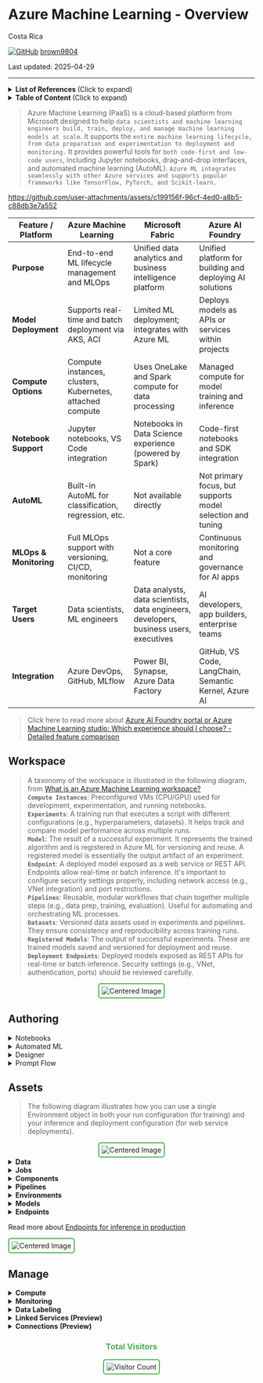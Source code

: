 # Azure Machine Learning - Overview 

Costa Rica

[![GitHub](https://img.shields.io/badge/--181717?logo=github&logoColor=ffffff)](https://github.com/)
[brown9804](https://github.com/brown9804)

Last updated: 2025-04-29

------------------------------------------


<details>
<summary><b>List of References </b> (Click to expand)</summary>

- [Azure Machine Learning pricing](https://azure.microsoft.com/en-us/pricing/details/machine-learning/?msockid=38ec3806873362243e122ce086486339)
- [Quickstart: Get started with Azure Machine Learning](https://learn.microsoft.com/en-us/azure/machine-learning/tutorial-azure-ml-in-a-day?view=azureml-api-2)
- [Azure AI Foundry portal or Azure Machine Learning studio: Which experience should I choose?](https://learn.microsoft.com/en-us/ai/ai-studio-experiences-overview?toc=%2Fazure%2Fmachine-learning%2Ftoc.json&bc=%2Fazure%2Fmachine-learning%2Fbreadcrumb%2Ftoc.json&view=azureml-api-2)
- [Using Azure Machine Learning (AML) for Medical Imaging Vision Model Training and Fine-tuning](https://techcommunity.microsoft.com/blog/machinelearningblog/using-azure-machine-learning-aml-for-medical-imaging-vision-model-training-and-f/4408743)

</details>

<details>
<summary><b>Table of Content </b> (Click to expand)</summary>

- [Workspace](#workspace)
- [Authoring](#authoring)
- [Assets](#assets)
- [Manage](#manage)

</details>

> Azure Machine Learning (PaaS) is a cloud-based platform from Microsoft designed to help `data scientists and machine learning engineers build, train, deploy, and manage machine learning models at scale`. It supports the `entire machine learning lifecycle, from data preparation and experimentation to deployment and monitoring.` It provides powerful tools for `both code-first and low-code users`, including Jupyter notebooks, drag-and-drop interfaces, and automated machine learning (AutoML). `Azure ML integrates seamlessly with other Azure services and supports popular frameworks like TensorFlow, PyTorch, and Scikit-learn.`

https://github.com/user-attachments/assets/c199156f-96cf-4ed0-a8b5-c88db3e7a552

| Feature / Platform       | Azure Machine Learning                                  | Microsoft Fabric                                         | Azure AI Foundry                                         |
|--------------------------|----------------------------------------------------------|-----------------------------------------------------------|-----------------------------------------------------------|
| **Purpose**              | End-to-end ML lifecycle management and MLOps             | Unified data analytics and business intelligence platform | Unified platform for building and deploying AI solutions  |
| **Model Deployment**     | Supports real-time and batch deployment via AKS, ACI     | Limited ML deployment; integrates with Azure ML           | Deploys models as APIs or services within projects        |
| **Compute Options**      | Compute instances, clusters, Kubernetes, attached compute| Uses OneLake and Spark compute for data processing        | Managed compute for model training and inference          |
| **Notebook Support**     | Jupyter notebooks, VS Code integration                   | Notebooks in Data Science experience (powered by Spark)   | Code-first notebooks and SDK integration                  |
| **AutoML**               | Built-in AutoML for classification, regression, etc.     | Not available directly                                    | Not primary focus, but supports model selection and tuning|
| **MLOps & Monitoring**   | Full MLOps support with versioning, CI/CD, monitoring    | Not a core feature                                        | Continuous monitoring and governance for AI apps          |
| **Target Users**         | Data scientists, ML engineers                            | Data analysts, data scientists, data engineers, developers, business users, executives                           | AI developers, app builders, enterprise teams             |
| **Integration**          | Azure DevOps, GitHub, MLflow                             | Power BI, Synapse, Azure Data Factory                     | GitHub, VS Code, LangChain, Semantic Kernel, Azure AI     |

> Click here to read more about [Azure AI Foundry portal or Azure Machine Learning studio: Which experience should I choose? - Detailed feature comparison](https://learn.microsoft.com/en-us/ai/ai-studio-experiences-overview?toc=%2Fazure%2Fmachine-learning%2Ftoc.json&bc=%2Fazure%2Fmachine-learning%2Fbreadcrumb%2Ftoc.json&view=azureml-api-2#detailed-feature-comparison)

## Workspace 

> A taxonomy of the workspace is illustrated in the following diagram, from [What is an Azure Machine Learning workspace?](https://learn.microsoft.com/en-us/azure/machine-learning/concept-workspace?view=azureml-api-2) <br/>
> **`Compute Instances`**: Preconfigured VMs (CPU/GPU) used for development, experimentation, and running notebooks. <br/>
> **`Experiments`**: A training run that executes a script with different configurations (e.g., hyperparameters, datasets). It helps track and compare model performance across multiple runs. <br/>
> **`Model`**: The result of a successful experiment. It represents the trained algorithm and is registered in Azure ML for versioning and reuse. A registered model is essentially the output artifact of an experiment. <br/>
> **`Endpoint`**: A deployed model exposed as a web service or REST API. Endpoints allow real-time or batch inference. It's important to configure security settings properly, including network access (e.g., VNet integration) and port restrictions. <br/>
> **`Pipelines`**: Reusable, modular workflows that chain together multiple steps (e.g., data prep, training, evaluation). Useful for automating and orchestrating ML processes. <br/>
> **`Datasets`**: Versioned data assets used in experiments and pipelines. They ensure consistency and reproducibility across training runs. <br/>
> **`Registered Models`**: The output of successful experiments. These are trained models saved and versioned for deployment and reuse. <br/>
> **`Deployment Endpoints`**: Deployed models exposed as REST APIs for real-time or batch inference. Security settings (e.g., VNet, authentication, ports) should be reviewed carefully. <br/>

<div align="center">
  <img src="https://github.com/user-attachments/assets/f3a987a8-ec59-42de-9e56-29c41c8e55a9" alt="Centered Image" style="border: 2px solid #4CAF50; border-radius: 5px; padding: 5px;"/>
</div>


## Authoring

<details>
  <summary>Notebooks</summary>

  > Azure ML provides integrated Jupyter notebooks that run on managed compute instances (CPU or GPU). These notebooks support Python and R, and come pre-installed with popular ML libraries like TensorFlow, PyTorch, Scikit-learn, and pandas. Users can access data from registered datasets, run experiments, and track metrics directly from the notebook using the Azure ML SDK. Notebooks can also be version-controlled and scheduled as part of pipelines.

</details>

<details>
  <summary>Automated ML</summary>

  > Automated ML (AutoML) enables users to train models for classification, regression, and time-series forecasting without writing code. It performs algorithm selection, hyperparameter tuning, and model ensembling. Users can configure training constraints such as timeouts, primary metrics, and validation strategies. AutoML runs are tracked as experiments, and the best model can be registered and deployed directly from the UI or SDK.

</details>

<details>
  <summary>Designer</summary>

  > The Designer is a visual interface for building machine learning pipelines using a drag-and-drop canvas. It supports data ingestion, transformation, model training, evaluation, and deployment. Each component in the pipeline is backed by a module (e.g., data split, normalization, logistic regression). Pipelines can be published as REST endpoints and reused in production workflows. Designer supports both built-in modules and custom Python scripts.

</details>

<details>
  <summary>Prompt Flow</summary>

  > Prompt Flow is a development tool for building and managing prompt-based workflows for large language models (LLMs). It allows chaining of prompts, tools (e.g., Python functions, APIs), and control logic into structured flows. Developers can test, evaluate, and deploy these flows as endpoints. Prompt Flow supports integration with Azure OpenAI, LangChain, and Semantic Kernel, and includes telemetry for prompt performance and cost tracking.

</details>

## Assets

> The following diagram illustrates how you can use a single Environment object in both your run configuration (for training) and your inference and deployment configuration (for web service deployments).

<div align="center">
  <img src="https://github.com/user-attachments/assets/2bc9ccd7-ebe9-478e-ad7d-e10eee0d1892" alt="Centered Image" style="border: 2px solid #4CAF50; border-radius: 5px; padding: 5px;"/>
</div>

<details>
  <summary><strong>Data</strong></summary>

  > **Datasets** are foundational assets in machine learning workflows. In Azure Machine Learning, registered datasets are used across experiments, pipelines, and jobs to ensure consistency and reproducibility. These datasets can be versioned and stored in Azure Blob Storage or other supported data sources. Azure ML supports various data formats, including tabular data (e.g., CSV, Parquet), file-based data (e.g., images, text files), and URI-based references. By registering datasets, teams can track data lineage, manage access, and ensure that models are trained and evaluated on consistent data versions.

  1. Prepare your data in a supported format (e.g., CSV, JSON, images).
  2. Upload the data to Azure Blob Storage or another supported location.
  3. Register the dataset using the Azure ML SDK, CLI, or Studio.
  4. Version the dataset to track changes over time.
  5. Use the dataset in jobs, pipelines, or experiments to ensure reproducibility.

</details>

<details>
  <summary><strong>Jobs</strong></summary>

  > **Jobs** represent individual executions of scripts, components, or pipelines in Azure ML. Each job captures inputs, outputs, logs, metrics, and environment details. Jobs can be triggered manually, on a schedule, or as part of a pipeline. They provide full traceability and monitoring for ML experiments and production workflows.

  1. Define your script or component (e.g., training or evaluation logic).
  2. Specify inputs (datasets, parameters) and expected outputs.
  3. Configure the environment (Docker image, Conda dependencies).
  4. Submit the job using the Azure ML SDK, CLI, or Studio interface.
  5. Monitor the job’s progress, view logs, and analyze metrics.

</details>

<details>
  <summary><strong>Components</strong></summary>

  > **Components** are modular, reusable units of computation in Azure ML. They encapsulate specific tasks such as data preprocessing, model training, or evaluation. Defined using YAML, components support versioning and parameterization, and are the core building blocks of pipelines.

  1. Write a script that performs a specific task (e.g., `train.py`).
  2. Create a YAML file defining the component (inputs, outputs, environment).
  3. Register the component in Azure ML.
  4. Use the component in pipelines or jobs.
  5. Version the component to enable reuse and traceability.

</details>

<details>
  <summary><strong>Pipelines</strong></summary>

  > **Pipelines** orchestrate multiple components into a complete machine learning workflow. They support parallelism, conditional logic, and reuse. Pipelines can be triggered via REST API, CLI, or SDK, and are ideal for automating ML workflows from data ingestion to deployment.

  1. Define components for each stage (e.g., preprocessing, training, evaluation).
  2. Chain components together using the Azure ML SDK.
  3. Specify data flow and dependencies between components.
  4. Submit the pipeline as a job.
  5. Monitor execution and reuse pipelines for automation and CI/CD.

</details>

<details>
  <summary><strong>Environments</strong></summary>

  > **Environments** define the runtime configuration for jobs and components. They include Docker base images, Conda dependencies, and environment variables. Environments ensure consistency across development, training, and production stages.

  1. Create a Conda YAML file or specify a Docker image.
  2. Register the environment in Azure ML.
  3. Attach the environment to jobs or components.
  4. Version environments to maintain reproducibility.
  5. Use consistent environments across all stages of the ML lifecycle.

</details>

<details>
  <summary><strong>Models</strong></summary>

  > **Models** are trained artifacts stored in the Azure ML workspace. They can be versioned, registered, and deployed to endpoints. Each model includes metadata, lineage, and evaluation metrics, supporting traceability and governance.

  1. Train a model using a job or pipeline.
  2. Register the model in the Azure ML workspace.
  3. Attach metadata such as metrics, tags, and lineage.
  4. Version the model to track improvements.
  5. Deploy the model to an endpoint for inference.

</details>

<details>
  <summary><strong>Endpoints</strong></summary>

  > **Endpoints** expose deployed models as REST APIs for real-time (online) or batch inference. They support authentication, virtual network (VNet) integration, and traffic splitting for A/B testing or gradual rollouts.

  1. Choose a deployment target (real-time or batch).
  2. Create an inference configuration (entry script, environment).
  3. Deploy the model to an endpoint.
  4. Secure the endpoint with authentication and networking rules.
  5. Monitor and scale the endpoint as needed.

</details>

Read more about [Endpoints for inference in production](https://learn.microsoft.com/en-us/azure/machine-learning/concept-endpoints?view=azureml-api-2)

<img src="https://github.com/user-attachments/assets/aa5a0671-e9b8-4ae1-bd69-5098218b63d5" alt="Centered Image" style="border: 2px solid #4CAF50; border-radius: 5px; padding: 5px;"/>


## Manage


<details>
  <summary><strong>Compute</strong></summary>

  > **Compute** resources are the backbone of Azure Machine Learning workloads. This section allows you to create, manage, and monitor compute instances and clusters used for development, training, and inference. It supports various compute types including personal VMs, scalable clusters, and attached external resources.

1. Navigate to **Manage > Compute** in Azure ML Studio.
2. Choose the type of compute: Instance (for development), Cluster (for training), or Inference Cluster (for deployment).
3. Configure the compute settings (VM size, scaling, idle shutdown).
4. Attach external compute if needed (e.g., Azure Databricks, AKS).
5. Monitor usage, status, and logs from the same interface.

| Compute Type         | Description | Purpose | Ideal Use Cases | Key Features |
|----------------------|-------------|---------|------------------|---------------|
| **Compute Instances** | Preconfigured VMs (CPU/GPU) with tools like VS Code, JupyterLab, and RStudio. | Interactive development and experimentation. | Data exploration, model prototyping, debugging. | Auto-shutdown, integrated notebooks, preinstalled ML frameworks. |
| **Compute Clusters**  | Scalable clusters that auto-scale based on workload. Supports both CPU and GPU nodes. | Distributed training and batch inference. | Training large models, running parallel experiments. | Autoscaling, cost control, reusable across users. |
| **Kubernetes Clusters** | Includes AKS and attached Kubernetes clusters for production-grade deployments. | Real-time inference and scalable deployment. | Hosting REST endpoints, high-availability inference. | Load balancing, autoscaling, secure networking. |
| **Attached Compute** | External compute resources manually connected to Azure ML. | Leverage existing infrastructure. | Using Azure VMs, Databricks, or on-prem compute. | Flexibility, hybrid cloud support, reuse of existing resources. |
| **Serverless Instances** | Lightweight, on-demand compute (e.g., Azure Container Instances). | Quick testing and low-scale inference. | Temporary model deployment, dev/test environments. | No infrastructure management, fast startup, cost-effective. |


</details>

<details>
  <summary><strong>Monitoring</strong></summary>

  > **Monitoring** provides visibility into the performance and health of your ML assets. It includes logs, metrics, and telemetry for jobs, pipelines, and deployed endpoints. This helps ensure reliability, detect anomalies, and maintain model quality over time.

  1. Go to **Manage > Monitoring**.
  2. Select the asset you want to monitor (e.g., job, endpoint).
  3. View logs, metrics, and telemetry data.
  4. Set up alerts for failures or performance thresholds.
  5. Use insights to debug issues or optimize performance.

</details>

<details>
  <summary><strong>Data Labeling</strong></summary>

  > **Data Labeling** enables you to create and manage labeling projects for supervised learning. It supports image, text, and tabular data, and allows collaboration with human labelers or integration with labeling services.

  1. Open **Manage > Data Labeling**.
  2. Create a new labeling project and select the data type.
  3. Upload or link the dataset to be labeled.
  4. Assign labeling tasks to users or services.
  5. Export the labeled dataset for training or evaluation.

</details>

<details>
  <summary><strong>Linked Services (Preview)</strong></summary>

  > **Linked Services** allow you to connect your Azure ML workspace to external data sources like Azure Data Lake, Blob Storage, or SQL databases. This simplifies data access and centralizes configuration for use in datasets and pipelines.

  1. Navigate to **Manage > Linked Services**.
  2. Add a new linked service by selecting the data source type.
  3. Provide connection details and authentication credentials.
  4. Test the connection to ensure access.
  5. Use the linked service in datasets or pipeline steps.

</details>

<details>
  <summary><strong>Connections (Preview)</strong></summary>

  > **Connections** manage secure access to external systems and APIs. They store credentials and authentication methods, enabling secure and reusable access in jobs and pipelines.

  1. Go to **Manage > Connections**.
  2. Create a new connection (e.g., to a REST API or database).
  3. Define the authentication method (e.g., service principal, managed identity).
  4. Save and test the connection.
  5. Reference the connection in your components or pipelines.

</details>





<div align="center">
  <h3 style="color: #4CAF50;">Total Visitors</h3>
  <img src="https://profile-counter.glitch.me/brown9804/count.svg" alt="Visitor Count" style="border: 2px solid #4CAF50; border-radius: 5px; padding: 5px;"/>
</div>
